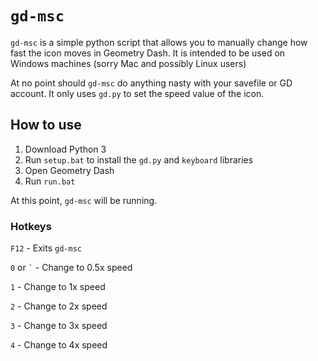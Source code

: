 # `gd-msc`
`gd-msc` is a simple python script that allows you to manually change how fast the icon moves in Geometry Dash. It is intended to be used on Windows machines (sorry Mac and possibly Linux users)

At no point should `gd-msc` do anything nasty with your savefile or GD account. It only uses `gd.py` to set the speed value of the icon.

## How to use
1. Download Python 3
2. Run `setup.bat` to install the `gd.py` and `keyboard` libraries
3. Open Geometry Dash
4. Run `run.bat`

At this point, `gd-msc` will be running.

### Hotkeys

`F12` - Exits `gd-msc`

`0` or `` ` `` - Change to 0.5x speed

`1` - Change to 1x speed

`2` - Change to 2x speed

`3` - Change to 3x speed

`4` - Change to 4x speed

